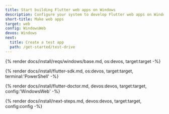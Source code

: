 ```yaml
---
title: Start building Flutter web apps on Windows
description: Configure your system to develop Flutter web apps on Windows.
short-title: Make web apps
target: web
config: WindowsWeb
devos: Windows
next:
  title: Create a test app
  path: /get-started/test-drive
---
```


{% render docs/install/reqs/windows/base.md, os:devos, target:target -%}

{% render docs/install/flutter-sdk.md, os:devos, target:target, terminal:'PowerShell' -%}

{% render docs/install/flutter-doctor.md, devos:devos, target:target, config:'WindowsWeb' -%}

{% render docs/install/next-steps.md, devos:devos, target:target, config:config -%}
